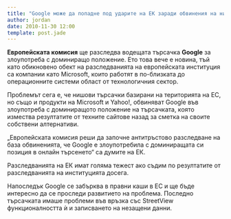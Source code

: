 ```yaml
---
title: "Google може да попадне под ударите на ЕК заради обвинения на нишови търсачки"
author: jordan
date: 2010-11-30 12:00
template: post.jade
---
```


**Европейската комисия** ще разследва водещата търсачка **Google** за
злоупотреба с доминиращо положение. Ето това вече е новина, тъй като
обикновено обект на разследванията на европейската институция са
компании като Microsoft, които работят в по-близката до операционните
системи област от технологичния сектор.

Проблемът сега е, че нишови търсачки базирани на територията на ЕС, но
също и продукти на Microsoft и Yahoo!, обвиняват Google във злоупотреба
с доминиращото положение на търсачката, която измества резултатите от
техните сайтове назад за сметка на своите собствени алтернативи.

„Европейската комисия реши да започне антитръстово разследване на база
обвиненията, че Google е злоупотребила с доминиращата си позиция в
онлайн търсенето“ са думите на ЕК.

Разследванията на ЕК имат голяма тежест ако съдим по резултатите от
разследванията на институцията досега.

Напоследък Google се забърква в правни каши в ЕС и ще бъде интересно да
се проследи развитието на проблема. Последно търсачката имаше проблеми
във връзка със StreetView функционалността ѝ и записването на незащени
данни.
